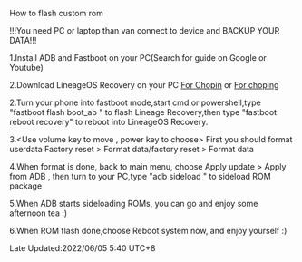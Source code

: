 How to flash custom rom

!!!You need PC or laptop than van connect to device and BACKUP YOUR DATA!!!

1.Install ADB and Fastboot on your PC(Search for guide on Google or Youtube)

2.Download LineageOS Recovery on your PC
[For Chopin](https://get.hancf.cn/Mi/chopin/chopin-los-rec.img)  or  [For choping](https://get.hancf.cn/Mi/choping/choping-los-rec.img)

2.Turn your phone into fastboot mode,start cmd or powershell,type "fastboot flash boot_ab <LineageOS Recovery filename>" to flash Lineage Recovery,then type "fastboot reboot recovery" to reboot into LineageOS Recovery. 

3.<Use volume key to move , power key to choose>
 First you should format userdata Factory reset > Format data/factory reset > Format data

4.When format is done, back to main menu, choose Apply update > Apply from ADB , then turn to your PC,type "adb sideload <Rom filename>" to sideload ROM package

5.When ADB starts sideloading ROMs, you can go and enjoy some afternoon tea :)

6.When ROM flash done,choose Reboot system now, and enjoy yourself :)


Late Updated:2022/06/05 5:40 UTC+8

